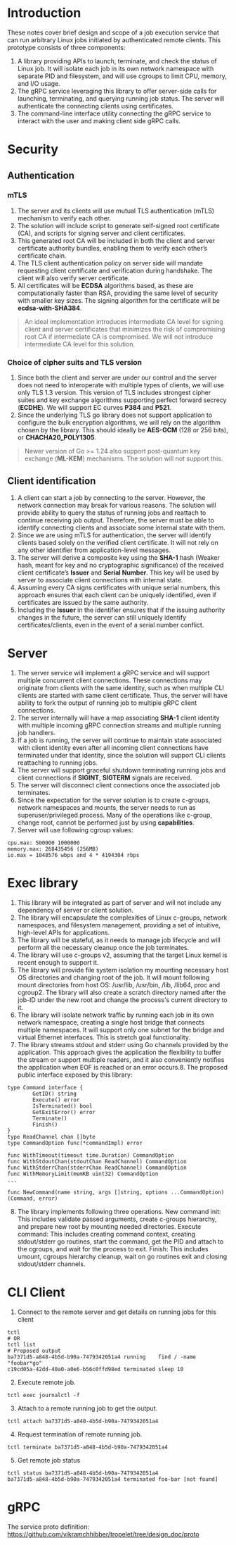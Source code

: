 # Introduction
These notes cover brief design and scope of a job execution service that can run arbitrary Linux jobs initiated by authenticated remote clients.
This prototype consists of three components:
1.	A library providing APIs to launch, terminate, and check the status of Linux job. It will isolate each job in its own network namespace with separate PID and filesystem, and will use cgroups to limit CPU, memory, and I/O usage.
2.	The gRPC service leveraging this library to offer server-side calls for launching, terminating, and querying running job status. The server will authenticate the connecting clients using certificates.
3.	The command-line interface utility connecting the gRPC service to interact with the user and making client side gRPC calls.

# Security
## Authentication
### mTLS
1. The server and its clients will use mutual TLS authentication (mTLS) mechanism to verify each other. 
2. The solution will include script to generate self-signed root certificate (CA), and scripts for signing server and client certificates.
3. This generated root CA will be included in both the client and server certificate authority bundles, enabling them to verify each other’s certificate chain.
4. The TLS client authentication policy on server side will mandate requesting client certificate and verification during handshake. The client will also verify server certificate.
5. All certificates will be **ECDSA** algorithms based, as these are computationally faster than RSA, providing the same level of security with smaller key sizes. The signing algorithm for the certificate will be **ecdsa-with-SHA384**.

>An ideal implementation introduces intermediate CA level for signing client and server certificates that minimizes the risk of compromising root CA if intermediate CA is compromised. We will not introduce intermediate CA level for this solution.

### Choice of cipher suits and TLS version
1. Since both the client and server are under our control and the server does not need to interoperate with multiple types of clients, we will use only TLS 1.3 version. This version of TLS includes strongest cipher suites and key exchange algorithms supporting perfect forward secrecy (**ECDHE**). We will support EC curves **P384** and **P521**.
2. Since the underlying TLS go library does not support application to configure the bulk encryption algorithms, we will rely on the algorithm chosen by the library. This should ideally be **AES-GCM** (128 or 256 bits), or **CHACHA20_POLY1305**.

>Newer version of Go >= 1.24 also support post-quantum key exchange (**ML-KEM**) mechanisms. The solution will not support this.

## Client identification
1. A client can start a job by connecting to the server. However, the network connection may break for various reasons. The solution will provide ability to query the status of running jobs and reattach to continue receiving job output. Therefore, the server must be able to identify connecting clients and associate some internal state with them.
2. Since we are using mTLS for authentication, the server will identify clients based solely on the verified client certificate. It will not rely on any other identifier from application-level messages.
3. The server will derive a composite key using the **SHA-1** hash (Weaker hash, meant for key and no cryptographic significance) of the received client certificate’s **Issuer** and **Serial Number**. This key will be used by server to associate client connections with internal state.
4. Assuming every CA signs certificates with unique serial numbers, this approach ensures that each client can be uniquely identified, even if certificates are issued by the same authority.
5. Including the **Issuer** in the identifier ensures that if the issuing authority changes in the future, the server can still uniquely identify certificates/clients, even in the event of a serial number conflict.


# Server
1. The server service will implement a gRPC service and will support multiple concurrent client connections. These connections may originate from clients with the same identity, such as when multiple CLI clients are started with same client certificate. Thus, the server will have ability to fork the output of running job to multiple gRPC client connections.
2. The server internally will have a map associating **SHA-1** client identity with multiple incoming gRPC connection streams and multiple running job handlers.
3. If a job is running, the server will continue to maintain state associated with client identity even after all incoming client connections have terminated under that identity, since the solution will support CLI clients reattaching to running jobs.
4. The server will support graceful shutdown terminating running jobs and client connections if **SIGINT**, **SIGTERM** signals are received.
5. The server will disconnect client connections once the associated job terminates.
6. Since the expectation for the server solution is to create c-groups, network namespaces and mounts, the server needs to run as superuser/privileged process. Many of the operations like c-group, change root, cannot be performed just by using **capabilities**.
7. Server will use following cgroup values:
```
cpu.max: 500000 1000000
memory.max: 268435456 (256MB)
io.max = 1048576 wbps and 4 * 4194304 rbps
```


# Exec library
1.	This library will be integrated as part of server and will not include any dependency of server or client solution.
2.	The library will encapsulate the complexities of Linux c-groups, network namespaces, and filesystem management, providing a set of intuitive, high-level APIs for applications.
3.	The library will be stateful, as it needs to manage job lifecycle and will perform all the necessary cleanup once the job terminates.
4.	The library will use c-groups v2, assuming that the target Linux kernel is recent enough to support it.
5.	The library will provide file system isolation my mounting necessary host OS directories and changing root of the job. It will mount following mount directories from host OS: /usr/lib, /usr/bin, /lib, /lib64, proc and cgroup2. The library will also create a scratch directory named after the job-ID under the new root and change the process's current directory to it.
6.	The library will isolate network traffic by running each job in its own network namespace, creating a single host bridge that connects multiple namespaces. It will support only one subnet for the bridge and virtual Ethernet interfaces. This is stretch goal functionality.
7.	The library streams stdout and stderr using Go channels provided by the application. This approach gives the application the flexibility to buffer the stream or support multiple readers, and it also conveniently notifies the application when EOF is reached or an error occurs.8. The proposed public interface exposed by this library:
```
type Command interface {
        GetID() string
        Execute() error
        IsTerminated() bool
        GetExitError() error
        Terminate()
        Finish()
}
type ReadChannel chan []byte
type CommandOption func(*commandImpl) error

func WithTimeout(timeout time.Duration) CommandOption
func WithStdoutChan(stdoutChan ReadChannel) CommandOption
func WithStderrChan(stderrChan ReadChannel) CommandOption
func WithMemoryLimit(memKB uint32) CommandOption
...

func NewCommand(name string, args []string, options ...CommandOption) (Command, error)
```
8.	The library implements following three operations.
New command init: This includes validate passed arguments, create c-groups hierarchy, and prepare new root by mounting needed directories.
Execute command: This includes creating command context, creating stdout/stderr go routines, start the command, get the PID and attach to the cgroups, and wait for the process to exit.
Finish: This includes umount, cgroups hierarchy cleanup, wait on go routines exit and closing stdout/stderr channels.


# CLI Client
1. Connect to the remote server and get details on running jobs for this client
```
tctl
# OR
tctl list
# Proposed output
ba7371d5-a848-4b5d-b90a-7479342051a4 running    find / -name "foobar*go"
c19cd05a-42dd-40a0-a0e6-b56c0ffd98ed terminated sleep 10
```
2. Execute remote job.
```
tctl exec journalctl -f
```
3. Attach to a remote running job to get the output.
```
tctl attach ba7371d5-a848-4b5d-b90a-7479342051a4
```
4. Request termination of remote running job.
```
tctl terminate ba7371d5-a848-4b5d-b90a-7479342051a4
```
5. Get remote job status
```
tctl status ba7371d5-a848-4b5d-b90a-7479342051a4
ba7371d5-a848-4b5d-b90a-7479342051a4 terminated foo-bar [not found]
```


# gRPC
The service proto definition: https://github.com/vikramchhibber/tropelet/tree/design_doc/proto
